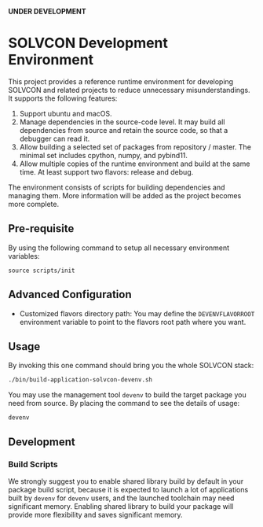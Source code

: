 **UNDER DEVELOPMENT**

# SOLVCON Development Environment

This project provides a reference runtime environment for developing SOLVCON
and related projects to reduce unnecessary misunderstandings.  It supports the
following features:

1. Support ubuntu and macOS.
2. Manage dependencies in the source-code level.  It may build all dependencies
   from source and retain the source code, so that a debugger can read it.
3. Allow building a selected set of packages from repository / master.  The
   minimal set includes cpython, numpy, and pybind11.
4. Allow multiple copies of the runtime environment and build at the same time.
   At least support two flavors: release and debug.

The environment consists of scripts for building dependencies and managing
them.  More information will be added as the project becomes more complete.


## Pre-requisite

By using the following command to setup all necessary environment variables:

```
source scripts/init
```

## Advanced Configuration

* Customized flavors directory path: You may define the `DEVENVFLAVORROOT`
environment variable to point to the flavors root path where you want.


## Usage

By invoking this one command should bring you the whole SOLVCON stack:

```bash
./bin/build-application-solvcon-devenv.sh
```

You may use the management tool `devenv` to build the target package you need
from source.  By placing the command to see the details of usage:

```
devenv
```


## Development

### Build Scripts

We strongly suggest you to enable shared library build by default in your
package build script, because it is expected to launch a lot of applications
built by `devenv` for `devenv` users, and the launched toolchain may need
significant memory. Enabling shared library to build your package will provide
more flexibility and saves significant memory.


<!-- vim: set ff=unix ft=markdown fenc=utf8 sw=2 tw=79: -->
